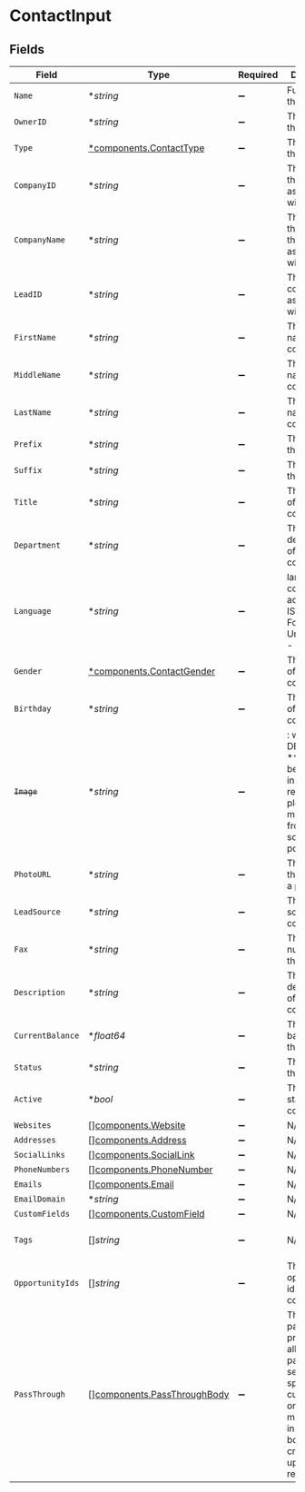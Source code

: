 # ContactInput


## Fields

| Field                                                                                                                                                   | Type                                                                                                                                                    | Required                                                                                                                                                | Description                                                                                                                                             | Example                                                                                                                                                 |
| ------------------------------------------------------------------------------------------------------------------------------------------------------- | ------------------------------------------------------------------------------------------------------------------------------------------------------- | ------------------------------------------------------------------------------------------------------------------------------------------------------- | ------------------------------------------------------------------------------------------------------------------------------------------------------- | ------------------------------------------------------------------------------------------------------------------------------------------------------- |
| `Name`                                                                                                                                                  | **string*                                                                                                                                               | :heavy_minus_sign:                                                                                                                                      | Full name of the contact.                                                                                                                               | Elon Musk                                                                                                                                               |
| `OwnerID`                                                                                                                                               | **string*                                                                                                                                               | :heavy_minus_sign:                                                                                                                                      | The owner of the contact.                                                                                                                               | 54321                                                                                                                                                   |
| `Type`                                                                                                                                                  | [*components.ContactType](../../models/components/contacttype.md)                                                                                       | :heavy_minus_sign:                                                                                                                                      | The type of the contact.                                                                                                                                | personal                                                                                                                                                |
| `CompanyID`                                                                                                                                             | **string*                                                                                                                                               | :heavy_minus_sign:                                                                                                                                      | The company the contact is associated with.                                                                                                             | 23456                                                                                                                                                   |
| `CompanyName`                                                                                                                                           | **string*                                                                                                                                               | :heavy_minus_sign:                                                                                                                                      | The name of the company the contact is associated with.                                                                                                 | 23456                                                                                                                                                   |
| `LeadID`                                                                                                                                                | **string*                                                                                                                                               | :heavy_minus_sign:                                                                                                                                      | The lead the contact is associated with.                                                                                                                | 34567                                                                                                                                                   |
| `FirstName`                                                                                                                                             | **string*                                                                                                                                               | :heavy_minus_sign:                                                                                                                                      | The first name of the contact.                                                                                                                          | Elon                                                                                                                                                    |
| `MiddleName`                                                                                                                                            | **string*                                                                                                                                               | :heavy_minus_sign:                                                                                                                                      | The middle name of the contact.                                                                                                                         | D.                                                                                                                                                      |
| `LastName`                                                                                                                                              | **string*                                                                                                                                               | :heavy_minus_sign:                                                                                                                                      | The last name of the contact.                                                                                                                           | Musk                                                                                                                                                    |
| `Prefix`                                                                                                                                                | **string*                                                                                                                                               | :heavy_minus_sign:                                                                                                                                      | The prefix of the contact.                                                                                                                              | Mr.                                                                                                                                                     |
| `Suffix`                                                                                                                                                | **string*                                                                                                                                               | :heavy_minus_sign:                                                                                                                                      | The suffix of the contact.                                                                                                                              | PhD                                                                                                                                                     |
| `Title`                                                                                                                                                 | **string*                                                                                                                                               | :heavy_minus_sign:                                                                                                                                      | The job title of the contact.                                                                                                                           | CEO                                                                                                                                                     |
| `Department`                                                                                                                                            | **string*                                                                                                                                               | :heavy_minus_sign:                                                                                                                                      | The department of the contact.                                                                                                                          | Engineering                                                                                                                                             |
| `Language`                                                                                                                                              | **string*                                                                                                                                               | :heavy_minus_sign:                                                                                                                                      | language code according to ISO 639-1. For the United States - EN                                                                                        | EN                                                                                                                                                      |
| `Gender`                                                                                                                                                | [*components.ContactGender](../../models/components/contactgender.md)                                                                                   | :heavy_minus_sign:                                                                                                                                      | The gender of the contact.                                                                                                                              | female                                                                                                                                                  |
| `Birthday`                                                                                                                                              | **string*                                                                                                                                               | :heavy_minus_sign:                                                                                                                                      | The birthday of the contact.                                                                                                                            | 2000-08-12                                                                                                                                              |
| ~~`Image`~~                                                                                                                                             | **string*                                                                                                                                               | :heavy_minus_sign:                                                                                                                                      | : warning: ** DEPRECATED **: This will be removed in a future release, please migrate away from it as soon as possible.                                 | https://unavatar.io/elon-musk                                                                                                                           |
| `PhotoURL`                                                                                                                                              | **string*                                                                                                                                               | :heavy_minus_sign:                                                                                                                                      | The URL of the photo of a person.                                                                                                                       | https://unavatar.io/elon-musk                                                                                                                           |
| `LeadSource`                                                                                                                                            | **string*                                                                                                                                               | :heavy_minus_sign:                                                                                                                                      | The lead source of the contact.                                                                                                                         | Cold Call                                                                                                                                               |
| `Fax`                                                                                                                                                   | **string*                                                                                                                                               | :heavy_minus_sign:                                                                                                                                      | The fax number of the contact.                                                                                                                          | +12129876543                                                                                                                                            |
| `Description`                                                                                                                                           | **string*                                                                                                                                               | :heavy_minus_sign:                                                                                                                                      | The description of the contact.                                                                                                                         | Internal champion                                                                                                                                       |
| `CurrentBalance`                                                                                                                                        | **float64*                                                                                                                                              | :heavy_minus_sign:                                                                                                                                      | The current balance of the contact.                                                                                                                     | 10.5                                                                                                                                                    |
| `Status`                                                                                                                                                | **string*                                                                                                                                               | :heavy_minus_sign:                                                                                                                                      | The status of the contact.                                                                                                                              | open                                                                                                                                                    |
| `Active`                                                                                                                                                | **bool*                                                                                                                                                 | :heavy_minus_sign:                                                                                                                                      | The active status of the contact.                                                                                                                       | true                                                                                                                                                    |
| `Websites`                                                                                                                                              | [][components.Website](../../models/components/website.md)                                                                                              | :heavy_minus_sign:                                                                                                                                      | N/A                                                                                                                                                     |                                                                                                                                                         |
| `Addresses`                                                                                                                                             | [][components.Address](../../models/components/address.md)                                                                                              | :heavy_minus_sign:                                                                                                                                      | N/A                                                                                                                                                     |                                                                                                                                                         |
| `SocialLinks`                                                                                                                                           | [][components.SocialLink](../../models/components/sociallink.md)                                                                                        | :heavy_minus_sign:                                                                                                                                      | N/A                                                                                                                                                     |                                                                                                                                                         |
| `PhoneNumbers`                                                                                                                                          | [][components.PhoneNumber](../../models/components/phonenumber.md)                                                                                      | :heavy_minus_sign:                                                                                                                                      | N/A                                                                                                                                                     |                                                                                                                                                         |
| `Emails`                                                                                                                                                | [][components.Email](../../models/components/email.md)                                                                                                  | :heavy_minus_sign:                                                                                                                                      | N/A                                                                                                                                                     |                                                                                                                                                         |
| `EmailDomain`                                                                                                                                           | **string*                                                                                                                                               | :heavy_minus_sign:                                                                                                                                      | N/A                                                                                                                                                     | gmail.com                                                                                                                                               |
| `CustomFields`                                                                                                                                          | [][components.CustomField](../../models/components/customfield.md)                                                                                      | :heavy_minus_sign:                                                                                                                                      | N/A                                                                                                                                                     |                                                                                                                                                         |
| `Tags`                                                                                                                                                  | []*string*                                                                                                                                              | :heavy_minus_sign:                                                                                                                                      | N/A                                                                                                                                                     | [<br/>"New"<br/>]                                                                                                                                       |
| `OpportunityIds`                                                                                                                                        | []*string*                                                                                                                                              | :heavy_minus_sign:                                                                                                                                      | The opportunity ids of the contact.                                                                                                                     |                                                                                                                                                         |
| `PassThrough`                                                                                                                                           | [][components.PassThroughBody](../../models/components/passthroughbody.md)                                                                              | :heavy_minus_sign:                                                                                                                                      | The pass_through property allows passing service-specific, custom data or structured modifications in request body when creating or updating resources. |                                                                                                                                                         |